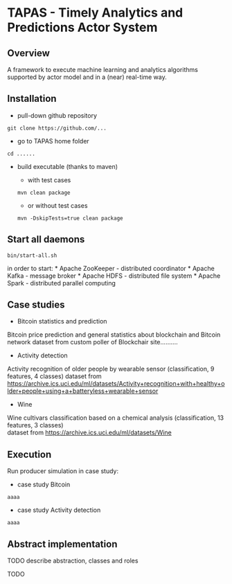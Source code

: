 # TAPAS - Timely Analytics and Predictions Actor System

## Overview
A framework to execute machine learning and analytics algorithms supported by actor model and in a (near) real-time way. 


## Installation
* pull-down github repository

```shell
git clone https://github.com/...
```

* go to TAPAS home folder

```shell
cd ......
```

* build executable (thanks to maven)
	* with test cases
	
	```shell
	mvn clean package
	``` 
	* or without test cases
	
	```shell 
	mvn -DskipTests=true clean package
	```

## Start all daemons
```shell
bin/start-all.sh
```
in order to start:
	* Apache ZooKeeper - distributed coordinator
	* Apache Kafka - message broker
	* Apache HDFS - distributed file system
	* Apache Spark - distributed parallel computing

## Case studies

* Bitcoin statistics and prediction

Bitcoin price prediction and general statistics about blockchain and Bitcoin network
dataset from custom poller of Blockchair site..........

* Activity detection

Activity recognition of older people by wearable sensor (classification, 9 features, 4 classes)
dataset from https://archive.ics.uci.edu/ml/datasets/Activity+recognition+with+healthy+older+people+using+a+batteryless+wearable+sensor 

* Wine 

Wine cultivars classification based on a chemical analysis (classification, 13 features, 3 classes)  
dataset from https://archive.ics.uci.edu/ml/datasets/Wine

## Execution
Run producer simulation in case study:

* case study Bitcoin

```shell
aaaa
``` 

* case study Activity detection

```shell
aaaa
``` 


## Abstract implementation
TODO describe abstraction, classes and roles

TODO
